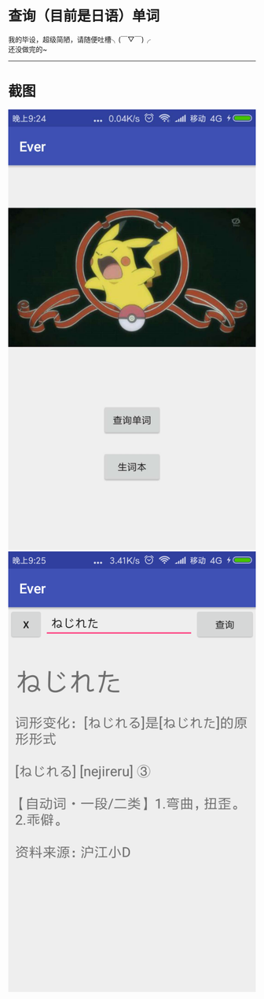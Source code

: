 # 查询（目前是日语）单词
我的毕设，超级简陋，请随便吐槽╮(￣▽￣)╭
<br>还没做完的~

---
# 截图
![Alt text](截图1.png)
![Alt text](截图2.png)
